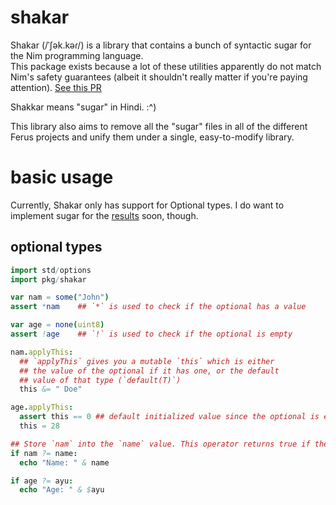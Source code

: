# shakar
Shakar (/ˈʃək.kəɾ/) is a library that contains a bunch of syntactic sugar for the Nim programming language. \
This package exists because a lot of these utilities apparently do not match Nim's safety guarantees (albeit it shouldn't really matter if you're paying attention).
[See this PR](https://github.com/nim-lang/Nim/pull/23261)

Shakkar means "sugar" in Hindi. :^)

This library also aims to remove all the "sugar" files in all of the different Ferus projects and unify them under a single, easy-to-modify library.

# basic usage
Currently, Shakar only has support for Optional types. I do want to implement sugar for the [results](https://github.com/arnetheduck/nim-results) soon, though.

## optional types
```nim
import std/options
import pkg/shakar

var nam = some("John")
assert *nam    ## `*` is used to check if the optional has a value

var age = none(uint8)
assert !age    ## `!` is used to check if the optional is empty

nam.applyThis:
  ## `applyThis` gives you a mutable `this` which is either
  ## the value of the optional if it has one, or the default
  ## value of that type (`default(T)`)
  this &= " Doe"

age.applyThis:
  assert this == 0 ## default initialized value since the optional is empty
  this = 28

## Store `nam` into the `name` value. This operator returns true if the optional wasn't empty.
if nam ?= name:
  echo "Name: " & name

if age ?= ayu:
  echo "Age: " & $ayu
```

